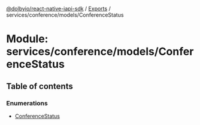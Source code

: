 [@dolbyio/react-native-iapi-sdk](../README.md) / [Exports](../modules.md) / services/conference/models/ConferenceStatus

# Module: services/conference/models/ConferenceStatus

## Table of contents

### Enumerations

- [ConferenceStatus](../enums/services_conference_models_ConferenceStatus.ConferenceStatus.md)
